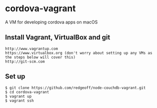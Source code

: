 # cordova-vagrant

A VM for developing cordova apps on macOS


## Install Vagrant, VirtualBox and git

    http://www.vagrantup.com
    https://www.virtualbox.org (don't worry about setting up any VMs as the steps below will cover this)
    http://git-scm.com


## Set up

    $ git clone https://github.com/redgeoff/node-couchdb-vagrant.git
    $ cd cordova-vagrant
    $ vagrant up
    $ vagrant ssh

